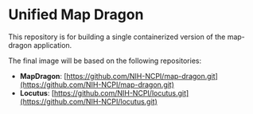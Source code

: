# Unified Map Dragon
This repository is for building a single containerized version of the map-dragon application. 

The final image will be based on the following repositories:
- **MapDragon**: [https://github.com/NIH-NCPI/map-dragon.git](https://github.com/NIH-NCPI/map-dragon.git)
- **Locutus**: [https://github.com/NIH-NCPI/locutus.git](https://github.com/NIH-NCPI/locutus.git)



